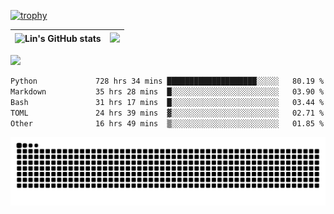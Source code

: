 [![trophy](https://github-profile-trophy.vercel.app/?username=ocss884&column=7)](https://github.com/ocss884)

| ![Lin's GitHub stats](https://github-readme-stats.vercel.app/api?username=ocss884&show_icons=true&hide_border=True&count_private=true) | ![](https://github-readme-streak-stats.herokuapp.com?user=ocss884&hide_border=true&date_format=M%20j%5B%2C%20Y%5D&ring=7EDDCF&fire=7EDDCF") |
| ------------------------------------------------------------ | ------------------------------------------------------------ |

![](https://komarev.com/ghpvc/?username=ocss884&color=brightgreen)

<!--START_SECTION:waka-->

```txt
Python             728 hrs 34 mins ████████████████████░░░░░   80.19 %
Markdown           35 hrs 28 mins  █░░░░░░░░░░░░░░░░░░░░░░░░   03.90 %
Bash               31 hrs 17 mins  █░░░░░░░░░░░░░░░░░░░░░░░░   03.44 %
TOML               24 hrs 39 mins  ▓░░░░░░░░░░░░░░░░░░░░░░░░   02.71 %
Other              16 hrs 49 mins  ▒░░░░░░░░░░░░░░░░░░░░░░░░   01.85 %
```

<!--END_SECTION:waka-->

<p align="center">
   <img src="https://github.com/ocss884/ocss884/blob/output/github-snake.svg" alt="snake">
</p>
